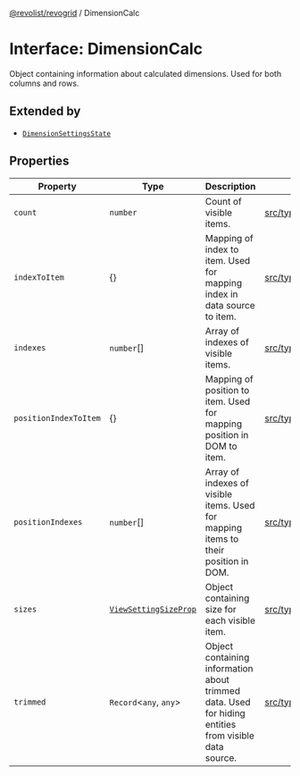 [@revolist/revogrid](README.md) / DimensionCalc

# Interface: DimensionCalc

Object containing information about calculated dimensions.
Used for both columns and rows.

## Extended by

- [`DimensionSettingsState`](Interface.DimensionSettingsState.md)

## Properties

| Property | Type | Description | Defined in |
| ------ | ------ | ------ | ------ |
| `count` | `number` | Count of visible items. | [src/types/interfaces.ts:575](https://github.com/revolist/revogrid/blob/5b9d5acc12b1e8b58b94bf47dcbc001b6b394655/src/types/interfaces.ts#L575) |
| `indexToItem` | \{\} | Mapping of index to item. Used for mapping index in data source to item. | [src/types/interfaces.ts:598](https://github.com/revolist/revogrid/blob/5b9d5acc12b1e8b58b94bf47dcbc001b6b394655/src/types/interfaces.ts#L598) |
| `indexes` | `number`[] | Array of indexes of visible items. | [src/types/interfaces.ts:570](https://github.com/revolist/revogrid/blob/5b9d5acc12b1e8b58b94bf47dcbc001b6b394655/src/types/interfaces.ts#L570) |
| `positionIndexToItem` | \{\} | Mapping of position to item. Used for mapping position in DOM to item. | [src/types/interfaces.ts:587](https://github.com/revolist/revogrid/blob/5b9d5acc12b1e8b58b94bf47dcbc001b6b394655/src/types/interfaces.ts#L587) |
| `positionIndexes` | `number`[] | Array of indexes of visible items. Used for mapping items to their position in DOM. | [src/types/interfaces.ts:581](https://github.com/revolist/revogrid/blob/5b9d5acc12b1e8b58b94bf47dcbc001b6b394655/src/types/interfaces.ts#L581) |
| `sizes` | [`ViewSettingSizeProp`](TypeAlias.ViewSettingSizeProp.md) | Object containing size for each visible item. | [src/types/interfaces.ts:614](https://github.com/revolist/revogrid/blob/5b9d5acc12b1e8b58b94bf47dcbc001b6b394655/src/types/interfaces.ts#L614) |
| `trimmed` | `Record`\<`any`, `any`\> | Object containing information about trimmed data. Used for hiding entities from visible data source. | [src/types/interfaces.ts:609](https://github.com/revolist/revogrid/blob/5b9d5acc12b1e8b58b94bf47dcbc001b6b394655/src/types/interfaces.ts#L609) |

